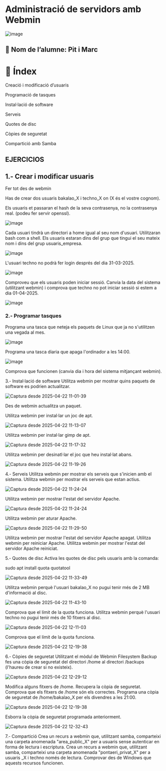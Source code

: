 # Administració de servidors amb Webmin
![image](https://github.com/user-attachments/assets/afe29797-c334-45ed-ac85-ff6d2ede782b)

## 👤 Nom de l’alumne: Pit i Marc

# 📑 Índex

Creació i modificació d’usuaris

Programació de tasques

Instal·lació de software

Serveis

Quotes de disc

Còpies de seguretat

Compartició amb Samba



## EJERCICIOS


## 1.- Crear i modificar usuaris
Fer tot des de webmin

Has de crear dos usuaris bakalao_X i techno_X on (X és el vostre cognom).


Els usuaris et passaran el hash de la seva contrasenya, no la contrasenya real. (podeu fer servir openssl).

![image](https://github.com/user-attachments/assets/107b4b09-f485-4099-8802-63da92b611f8)

Cada usuari tindrà un directori a home igual al seu nom d'usuari.
Utilitzaran bash com a shell.
Els usuaris estaran dins del grup que tingui el seu mateix nom i dins del grup usuaris_empresa.

![image](https://github.com/user-attachments/assets/cca675c5-f593-4b20-b7d8-8e1da09bee01)

L'usuari techno no podrà fer login després del dia 31-03-2025.

![image](https://github.com/user-attachments/assets/d4449a95-2594-46fc-a4a2-7ef0641c412c)

Comproveu que els usuaris poden iniciar sessió.
Canvia la data del sistema (utilitzant webmin) i comprova que techno no pot iniciar sessió si estem a dia 01-04-2025.

![image](https://github.com/user-attachments/assets/c59d4ecb-6d86-4be8-abf1-afedd144f72b)


### 2.- Programar tasques

Programa una tasca que neteja els paquets de Linux que ja no s'utilitzen una vegada al mes.

![image](https://github.com/user-attachments/assets/b814bce8-6dcd-4452-ba59-2f28109075b2)


Programa una tasca diaria que apaga l'ordinador a les 14:00.

![image](https://github.com/user-attachments/assets/2cbc788d-f060-4937-b111-a61d274b66d1)


Comprova que funcionen (canvia dia i hora del sistema mitjançant webmin).


3.- Instal·lació de software
Utilitza webmin per mostrar quins paquets de software es podrien actualitzar.

![Captura desde 2025-04-22 11-01-39](https://github.com/user-attachments/assets/e770f661-12e9-4a11-b3b1-e5fdeccd670e)

Des de webmin actualitza un paquet.

Utilitza webmin per instal·lar un joc de apt.

![Captura desde 2025-04-22 11-13-07](https://github.com/user-attachments/assets/c990503f-0bf9-41c9-ada2-3e2133e0f7cb)


Utilitza webmin per instal·lar gimp de apt.

![Captura desde 2025-04-22 11-17-32](https://github.com/user-attachments/assets/4abded03-6b09-46a5-82cd-3dd830cfb1d5)


Utilitza webmin per desinatl·lar el joc que heu instal·lat abans.

![Captura desde 2025-04-22 11-19-26](https://github.com/user-attachments/assets/6f0f7746-36fe-43b4-8884-2f21484f20e1)


4.- Serveis
Utilitza webmin per mostrar els serveis que s'inicien amb el sistema.
Utilitza webmin per mostrar els serveis que estan actius.

![Captura desde 2025-04-22 11-24-24](https://github.com/user-attachments/assets/4d05a0ab-098c-4d97-852e-2192f4fbca44)


Utilitza webmin per mostrar l'estat del servidor Apache.

![Captura desde 2025-04-22 11-24-24](https://github.com/user-attachments/assets/7c8bc7b2-d08a-47cd-8d9f-3908faf69412)


Utilitza webmin per aturar Apache.

![Captura desde 2025-04-22 11-29-50](https://github.com/user-attachments/assets/81f01584-4d04-47a0-8a83-13e5e9a19f1a)


Utilitza webmin per mostrar l'estat del servidor Apache apagat.
Utilitza webmin per reiniciar Apache.
Utilitza webmin per mostrar l'estat del servidor Apache reiniciat.




5.- Quotes de disc
Activa les quotes de disc pels usuaris amb la comanda:

sudo apt install quota quotatool

![Captura desde 2025-04-22 11-33-49](https://github.com/user-attachments/assets/3c0daa42-c8d0-4c83-bcd2-3f82a69bc369)


Utilitza webmin perquè l'usuari bakalao_X no pugui tenir més de 2 MB d'informació al disc.

![Captura desde 2025-04-22 11-43-10](https://github.com/user-attachments/assets/771d6418-7ff1-49e8-b294-2156b2672796)


Comprova que el límit de la quota funciona.
Utilitza webmin perquè l'usuari techno no pugui tenir més de 10 fitxers al disc.



![Captura desde 2025-04-22 12-11-03](https://github.com/user-attachments/assets/41fbcb57-9d3e-4f35-9b46-537329270f1a)


Comprova que el límit de la quota funciona.


![Captura desde 2025-04-22 12-19-38](https://github.com/user-attachments/assets/465ae78f-f7ce-4e77-b065-ae7a959fff02)


6.- Còpies de seguretat
Utilitzant el mòdul de Webmin Filesystem Backup fes una còpia de seguretat del directori /home al directori /backups (l'haureu de crear si no existeix).


![Captura desde 2025-04-22 12-29-12](https://github.com/user-attachments/assets/1f136c3b-5106-4e36-b142-ca696bbf21a5)


Modifica alguns fitxers de /home.
Recupera la còpia de seguretat.
Comprova que els fitxers de /home són els correctes.
Programa una còpia de seguretat de /home/bakalao_X per els divendres a les 21:00.


![Captura desde 2025-04-22 12-19-38](https://github.com/user-attachments/assets/ce7640ad-ff40-445f-85c3-b937964708ce)


Esborra la còpia de seguretat programada anteriorment.

![Captura desde 2025-04-22 12-32-43](https://github.com/user-attachments/assets/8c5eb608-3d63-4fda-ae16-91b1daed6619)


7.- Compartició
Crea un recurs a webmin que, utilitzant samba, comparteixi una carpeta anomenada "area_public_X" per a usuaris sense autenticar en forma de lectura i escriptura.
Crea un recurs a webmin que, utilitzant samba, comparteixi una carpeta anomenada "pontaeri_privat_X" per a usuaris _X i techno només de lectura.
Comprovar des de Windows que aquests recursos funcionen.
